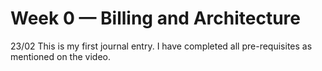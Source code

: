 # Week 0 — Billing and Architecture

23/02 This is my first journal entry.
I have completed all pre-requisites as mentioned on the video. 

